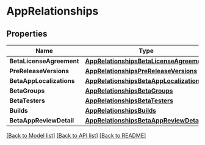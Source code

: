 # AppRelationships

## Properties

Name | Type | Description | Notes
------------ | ------------- | ------------- | -------------
**BetaLicenseAgreement** | [**AppRelationshipsBetaLicenseAgreement**](App.Relationships.BetaLicenseAgreement.md) |  | [optional] 
**PreReleaseVersions** | [**AppRelationshipsPreReleaseVersions**](App.Relationships.PreReleaseVersions.md) |  | [optional] 
**BetaAppLocalizations** | [**AppRelationshipsBetaAppLocalizations**](App.Relationships.BetaAppLocalizations.md) |  | [optional] 
**BetaGroups** | [**AppRelationshipsBetaGroups**](App.Relationships.BetaGroups.md) |  | [optional] 
**BetaTesters** | [**AppRelationshipsBetaTesters**](App.Relationships.BetaTesters.md) |  | [optional] 
**Builds** | [**AppRelationshipsBuilds**](App.Relationships.Builds.md) |  | [optional] 
**BetaAppReviewDetail** | [**AppRelationshipsBetaAppReviewDetail**](App.Relationships.BetaAppReviewDetail.md) |  | [optional] 

[[Back to Model list]](../README.md#documentation-for-models) [[Back to API list]](../README.md#documentation-for-api-endpoints) [[Back to README]](../README.md)


